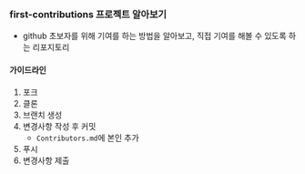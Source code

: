 ### first-contributions 프로젝트 알아보기
- github 초보자를 위해 기여를 하는 방법을 알아보고, 직접 기여를 해볼 수 있도록 하는 리포지토리
#### 가이드라인
1. 포크
2. 클론
3. 브랜치 생성
4. 변경사항 작성 후 커밋
    - `Contributors.md`에 본인 추가
5. 푸시
6. 변경사항 제출
